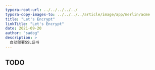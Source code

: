 ```yaml
---
typora-root-url: ../../../../../
typora-copy-images-to: ../../../../article/image/app/merlin/acme
title: "Let's Encrypt"
linkTitle: "Let's Encrypt"
date: 2021-09-20
author: "sadog"
description: >
  自动部署SSL证书
---
```


## TODO


